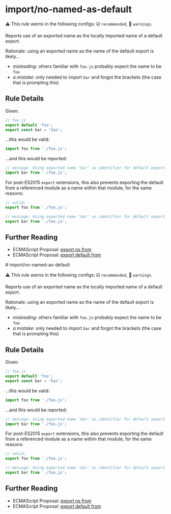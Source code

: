 # import/no-named-as-default

⚠️ This rule _warns_ in the following configs: ☑️ `recommended`, 🚸 `warnings`.

<!-- end auto-generated rule header -->

Reports use of an exported name as the locally imported name of a default export.

Rationale: using an exported name as the name of the default export is likely...

- *misleading*: others familiar with `foo.js` probably expect the name to be `foo`
- *a mistake*: only needed to import `bar` and forgot the brackets (the case that is prompting this)

## Rule Details

Given:
```js
// foo.js
export default 'foo';
export const bar = 'baz';
```

...this would be valid:
```js
import foo from './foo.js';
```

...and this would be reported:
```js
// message: Using exported name 'bar' as identifier for default export.
import bar from './foo.js';
```

For post-ES2015 `export` extensions, this also prevents exporting the default from a referenced module as a name within that module, for the same reasons:

```js
// valid:
export foo from './foo.js';

// message: Using exported name 'bar' as identifier for default export.
export bar from './foo.js';
```

## Further Reading

- ECMAScript Proposal: [export ns from]
- ECMAScript Proposal: [export default from]

[export ns from]: https://github.com/leebyron/ecmascript-export-ns-from
[export default from]: https://github.com/leebyron/ecmascript-export-default-from
                                    # import/no-named-as-default

⚠️ This rule _warns_ in the following configs: ☑️ `recommended`, 🚸 `warnings`.

<!-- end auto-generated rule header -->

Reports use of an exported name as the locally imported name of a default export.

Rationale: using an exported name as the name of the default export is likely...

- *misleading*: others familiar with `foo.js` probably expect the name to be `foo`
- *a mistake*: only needed to import `bar` and forgot the brackets (the case that is prompting this)

## Rule Details

Given:
```js
// foo.js
export default 'foo';
export const bar = 'baz';
```

...this would be valid:
```js
import foo from './foo.js';
```

...and this would be reported:
```js
// message: Using exported name 'bar' as identifier for default export.
import bar from './foo.js';
```

For post-ES2015 `export` extensions, this also prevents exporting the default from a referenced module as a name within that module, for the same reasons:

```js
// valid:
export foo from './foo.js';

// message: Using exported name 'bar' as identifier for default export.
export bar from './foo.js';
```

## Further Reading

- ECMAScript Proposal: [export ns from]
- ECMAScript Proposal: [export default from]

[export ns from]: https://github.com/leebyron/ecmascript-export-ns-from
[export default from]: https://github.com/leebyron/ecmascript-export-default-from
